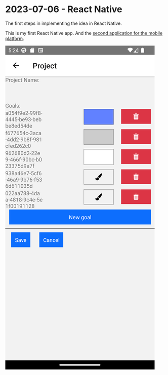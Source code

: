 # 2023-07-06 - React Native

The first steps in implementing the idea in React Native.

This is my first React Native app. And the [second application for the mobile platform](https://github.com/alekseynemiro/tapplayer).

![Project list](Screenshot_1_1688664284.png)
